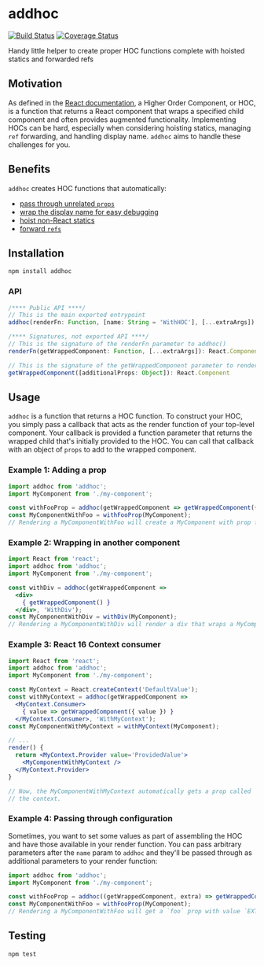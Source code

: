 # addhoc

[![Build Status](https://travis-ci.com/godaddy/addhoc.svg?branch=master)](https://travis-ci.com/godaddy/addhoc)
[![Coverage Status](https://coveralls.io/repos/github/godaddy/addhoc/badge.svg?branch=master)](https://coveralls.io/github/godaddy/addhoc?branch=master)

Handy little helper to create proper HOC functions complete with hoisted statics and forwarded refs

## Motivation

As defined in the [React documentation], a Higher Order Component, or HOC, is a function that returns a React component
that wraps a specified child component and often provides augmented functionality. Implementing HOCs can be hard,
especially when considering hoisting statics, managing `ref` forwarding, and handling display name. `addhoc` aims to
handle these challenges for you.

## Benefits

`addhoc` creates HOC functions that automatically:

- [pass through unrelated `props`](https://reactjs.org/docs/higher-order-components.html#convention-pass-unrelated-props-through-to-the-wrapped-component)
- [wrap the display name for easy debugging](https://reactjs.org/docs/higher-order-components.html#convention-wrap-the-display-name-for-easy-debugging)
- [hoist non-React statics](https://reactjs.org/docs/higher-order-components.html#static-methods-must-be-copied-over)
- [forward `refs`](https://reactjs.org/docs/higher-order-components.html#refs-arent-passed-through)

## Installation

```bash
npm install addhoc
```

### API

```ts
/**** Public API ****/
// This is the main exported entrypoint
addhoc(renderFn: Function, [name: String = 'WithHOC'], [...extraArgs]): Function

/**** Signatures, not exported API ****/
// This is the signature of the renderFn parameter to addhoc()
renderFn(getWrappedComponent: Function, [...extraArgs]): React.Component

// This is the signature of the getWrappedComponent parameter to renderFn()
getWrappedComponent([additionalProps: Object]): React.Component
```

## Usage

`addhoc` is a function that returns a HOC function. To construct your HOC, you simply pass a callback that acts as the
render function of your top-level component. Your callback is provided a function parameter that returns the wrapped
child that's initially provided to the HOC. You can call that callback with an object of `props` to add to the wrapped
component.

### Example 1: Adding a prop

```jsx
import addhoc from 'addhoc';
import MyComponent from './my-component';

const withFooProp = addhoc(getWrappedComponent => getWrappedComponent({ foo: true }), 'WithFooProp');
const MyComponentWithFoo = withFooProp(MyComponent);
// Rendering a MyComponentWithFoo will create a MyComponent with prop foo = true
```

### Example 2: Wrapping in another component

```jsx
import React from 'react';
import addhoc from 'addhoc';
import MyComponent from './my-component';

const withDiv = addhoc(getWrappedComponent =>
  <div>
    { getWrappedComponent() }
  </div>, 'WithDiv');
const MyComponentWithDiv = withDiv(MyComponent);
// Rendering a MyComponentWithDiv will render a div that wraps a MyComponent
```

### Example 3: React 16 Context consumer

```jsx
import React from 'react';
import addhoc from 'addhoc';
import MyComponent from './my-component';

const MyContext = React.createContext('DefaultValue');
const withMyContext = addhoc(getWrappedComponent =>
  <MyContext.Consumer>
    { value => getWrappedComponent({ value }) }
  </MyContext.Consumer>, 'WithMyContext');
const MyComponentWithMyContext = withMyContext(MyComponent);

// ...
render() {
  return <MyContext.Provider value='ProvidedValue'>
    <MyComponentWithMyContext />
  </MyContext.Provider>
}

// Now, the MyComponentWithMyContext automatically gets a prop called `value` that gets the context value passed in from
// the context.
```

### Example 4: Passing through configuration

Sometimes, you want to set some values as part of assembling the HOC and have those available in your render function.
You can pass arbitrary parameters after the `name` param to `addhoc` and they'll be passed through as additional
parameters to your render function:

```jsx
import addhoc from 'addhoc';
import MyComponent from './my-component';

const withFooProp = addhoc((getWrappedComponent, extra) => getWrappedComponent({ foo: extra }), 'WithFoo', 'EXTRA');
const MyComponentWithFoo = withFooProp(MyComponent);
// Rendering a MyComponentWithFoo will get a `foo` prop with value `EXTRA`
```

## Testing

```bash
npm test
```

[React documentation]: https://reactjs.org/docs/higher-order-components.html

